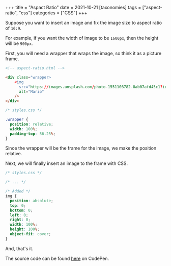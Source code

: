 +++
title = "Aspact Ratio"
date = 2021-10-21
[taxonomies]
tags = ["aspect-ratio", "css"]
categories = ["CSS"]
+++

Suppose you want to insert an image and fix the image size to aspect ratio of `16:9`.

For example, if you want the width of image to be `1600px`, then the height will be `900px`.

First, you will need a wrapper that wraps the image, so think it as a picture frame.

```html
<!-- aspect-ratio.html -->

<div class="wrapper>
    <img
      src="https://images.unsplash.com/photo-1551103782-8ab07afd45c1?ixid=MnwxMjA3fDB8MHxwaG90by1wYWdlfHx8fGVufDB8fHx8&ixlib=rb-1.2.1&auto=format&fit=crop&w=600&q=80"
      alt="Mario"
    />
</div>
```

```css
/* styles.css */

.wrapper {
  position: relative;
  width: 100%;
  padding-top: 56.25%;
}
```

Since the wrapper will be the frame for the image, we make the position relative.

Next, we will finally insert an image to the frame with CSS.

```css
/* styles.css */

/* ... */

/* Added */
img {
  position: absolute;
  top: 0;
  bottom: 0;
  left: 0;
  right: 0;
  width: 100%;
  height: 100%;
  object-fit: cover;
}
```

And, that's it.

The source code can be found [here](https://codepen.io/sugoier/pen/gOxLwPd) on CodePen.
